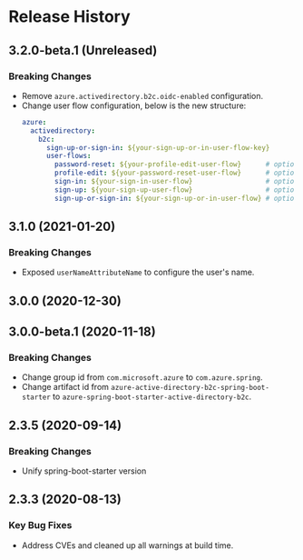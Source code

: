 # Release History

## 3.2.0-beta.1 (Unreleased)
### Breaking Changes
- Remove `azure.activedirectory.b2c.oidc-enabled` configuration.
- Change user flow configuration, below is the new structure:
    ```yaml
    azure:
      activedirectory:
        b2c:
          sign-up-or-sign-in: ${your-sign-up-or-in-user-flow-key}
          user-flows:
            password-reset: ${your-profile-edit-user-flow}      # optional
            profile-edit: ${your-password-reset-user-flow}      # optional
            sign-in: ${your-sign-in-user-flow}                  # optional
            sign-up: ${your-sign-up-user-flow}                  # optional
            sign-up-or-sign-in: ${your-sign-up-or-in-user-flow} # optional
    ```

## 3.1.0 (2021-01-20)
### Breaking Changes
- Exposed `userNameAttributeName` to configure the user's name.

## 3.0.0 (2020-12-30)


## 3.0.0-beta.1 (2020-11-18)
### Breaking Changes
- Change group id from `com.microsoft.azure` to `com.azure.spring`.
- Change artifact id from `azure-active-directory-b2c-spring-boot-starter` to `azure-spring-boot-starter-active-directory-b2c`.

## 2.3.5 (2020-09-14)
### Breaking Changes
- Unify spring-boot-starter version

## 2.3.3 (2020-08-13)
### Key Bug Fixes 
- Address CVEs and cleaned up all warnings at build time. 
